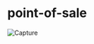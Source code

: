 # point-of-sale

![Capture](https://github.com/Majid-Razzaq/point-of-sale/assets/80920360/c02dcbf3-727b-45eb-a0d5-2f40638a0dcb)
